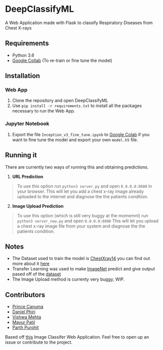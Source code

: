 # DeepClassifyML


A Web Application made with Flask to classify Respiratory Diseases from Chest X-rays

## Requirements
- Python 3.6
- [Google Collab]() (To re-train or fine tune the model)

## Installation

### Web App
1) Clone the repository and open DeepClassifyML
2) Use `pip install -r requirements.txt` to install all the packages necessary to run the Web App.

### Jupyter Notebook
1) Export the file `Inception_v3_fine_tune.ipynb` to [Google Colab]() if you want to fine tune the model and export your own `model.h5` file.


## Running it
There are currently two ways of running this and obtaining predictions.
1) **URL Prediction**
> To use this option run `python3 server.py` and open `0.0.0.0:8080` in your browser. This will let you add a chest x-ray image already uploaded to the internet and diagnose the the patients condition.
2) **Image Upload Prediction**
> To use this option (which is still very buggy at the momemnt) run `python3 server_new.py` and open `0.0.0.0:8080` This will let you upload a chest x-ray image file from your system and diagnose the the patients condition.

## Notes
- The Dataset used to train the model is [ChestXray14]() you can find out more about it [here]()
- Transfer Learning was used to make [ImageNet]() predict and give output pased off of the [dataset]()
- The Image Upload method is currenty very buggy, WIP.


## Contributors
- [Prince Canuma]()
- [Daniel Phiri]()
- [Vishwa Mehta]()
- [Mayur Patil]()
- [Parth Purohit]()

Based off [this]() Image Classifer Web Application. 
Feel free to open up an issue or contribute to the project.

